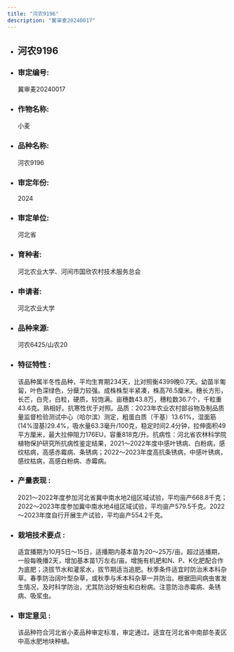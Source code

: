 ```yaml
---
title: "河农9196"
description: "冀审麦20240017"
---
```

* ## 河农9196
* ###  审定编号:  
   冀审麦20240017

*  ### 作物名称:  
   小麦

*   ###  品种名称: 
    河农9196

*   ### 审定年份: 
    2024

*   ### 审定单位:  
    河北省

*   ### 育种者:  
    河北农业大学、河间市国欣农村技术服务总会

*   ### 申请者:  
    河北农业大学

*   ### 品种来源:  
    河农6425/山农20

*   ### 特征特性 : 
    该品种属半冬性品种，平均生育期234天，比对照衡4399晚0.7天。幼苗半匍匐，叶色深绿色，分蘖力较强。成株株型半紧凑，株高76.5厘米。穗长方形，长芒，白壳，白粒，硬质，较饱满。亩穗数43.8万，穗粒数36.7个，千粒重43.6克。熟相好。抗寒性优于对照。品质：2023年农业农村部谷物及制品质量监督检验测试中心（哈尔滨）测定，粗蛋白质（干基）13.61%，湿面筋(14%湿基)29.4%，吸水量63.3毫升/100克，稳定时间2.4分钟，拉伸面积49平方厘米，最大拉伸阻力176EU，容重818克/升。抗病性：河北省农林科学院植物保护研究所抗病性鉴定结果，2021～2022年度中感叶锈病、白粉病，感纹枯病，高感赤霉病、条锈病；2022～2023年度高抗条锈病，中感叶锈病，感纹枯病，高感白粉病、赤霉病。

*   ### 产量表现 : 
    2021～2022年度参加河北省冀中南水地2组区域试验，平均亩产668.8千克；2022～2023年度参加冀中南水地4组区域试验，平均亩产579.5千克。2022～2023年度自行开展生产试验，平均亩产554.2千克。

*   ### 栽培技术要点 : 
    适宜播期为10月5日～15日，适播期内基本苗为20～25万/亩。超过适播期，一般每晚播2天，增加基本苗1万左右/亩。增施有机肥和N、P、K化肥配合作为底肥；浇拔节水和灌浆水，拔节期适当追肥。秋季条件适宜时防治禾本科杂草。春季防治阔叶型杂草，或秋季与禾本科杂草一并防治。根据田间病虫害发生情况，及时科学防治，尤其防治好蚜虫和白粉病。注意防治赤霉病、条锈病、吸浆虫。

*   ### 审定意见 : 
    该品种符合河北省小麦品种审定标准，审定通过。适宜在河北省中南部冬麦区中高水肥地块种植。

